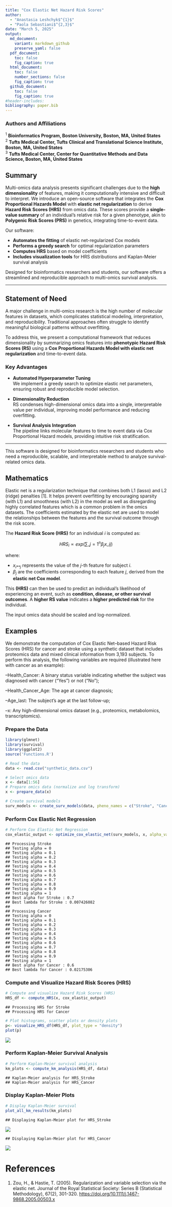 ```yaml
---
title: "Cox Elastic Net Hazard Risk Scores"
author:
  - "Anastasia Leshchyk$^{1}$"
  - "Paola Sebastiani$^{2,3}$"
date: "March 5, 2025"
output:
  md_document:
    variant: markdown_github
    preserve_yaml: false
  pdf_document:
    toc: false
    fig_caption: true
  html_document:
    toc: false
    number_sections: false
    fig_caption: true
  github_document:
    toc: false
    fig_caption: true
#header-includes:
bibliography: paper.bib
---
```


### Authors and Affiliations

<sup>1</sup> **Bioinformatics Program, Boston University, Boston, MA,
United States**  
<sup>2</sup> **Tufts Medical Center, Tufts Clinical and Translational
Science Institute, Boston, MA, United States**  
<sup>3</sup> **Tufts Medical Center, Center for Quantitative Methods and
Data Science, Boston, MA, United States**

## Summary

Multi-omics data analysis presents significant challenges due to the
**high dimensionality** of features, making it computationally intensive
and difficult to interpret. We introduce an open-source software that
integrates the **Cox Proportional Hazards Model** with **elastic net
regularization** to derive **Hazard Risk Scores (HRS)** from omics data.
These scores provide a **single-value summary** of an individual’s
relative risk for a given phenotype, akin to **Polygenic Risk Scores
(PRS)** in genetics, integrating time-to-event data.

Our software:

-   **Automates the fitting** of elastic net-regularized Cox models  
-   **Performs a greedy search** for optimal regularization parameters  
-   **Computes HRS** based on model coefficients  
-   **Includes visualization tools** for HRS distributions and
    Kaplan-Meier survival analysis

Designed for bioinformatics researchers and students, our software
offers a streamlined and reproducible approach to multi-omics survival
analysis.

------------------------------------------------------------------------

## Statement of Need

A major challenge in multi-omics research is the high number of
molecular features in datasets, which complicates statistical modeling,
interpretation, and reproducibility. Traditional approaches often
struggle to identify meaningful biological patterns without overfitting.

To address this, we present a computational framework that reduces
dimensionality by summarizing omics features into **phenotypic Hazard
Risk Scores (RS)** using a **Cox Proportional Hazards Model with elastic
net regularization** and time-to-event data.

### Key Advantages

-   **Automated Hyperparameter Tuning**  
    We implement a greedy search to optimize elastic net parameters,
    ensuring robust and reproducible model selection.

-   **Dimensionality Reduction**  
    RS condenses high-dimensional omics data into a single,
    interpretable value per individual, improving model performance and
    reducing overfitting.

-   **Survival Analysis Integration**  
    The pipeline links molecular features to time to event data via Cox
    Proportional Hazard models, providing intuitive risk stratification.

------------------------------------------------------------------------

This software is designed for bioinformatics researchers and students
who need a reproducible, scalable, and interpretable method to analyze
survival-related omics data.

## Mathematics

Elastic net is a regularization technique that combines both L1 (lasso)
and L2 (ridge) penalties \[1\]. It helps prevent overfitting by
encouraging sparsity (with L1) and smoothness (with L2) in the model as
well as disregarding highly correlated features which is a common
problem in the omics datasets. The coefficients estimated by the elastic
net are used to model the relationships between the features and the
survival outcome through the risk score.

The **Hazard Risk Score (HRS)** for an individual *i* is computed as:

$$
HRS_i ∝ exp(\sum\_{j=1}^{n} \beta_j x\_{ij})
$$

where:

-   *x*<sub>*i**j*</sub> represents the value of the *j*-th feature for
    subject *i*.
-   *β*<sub>*j*</sub> are the coefficients corresponding to each feature
    *j*, derived from the **elastic net Cox model**.

This **(HRS)** can then be used to predict an individual’s likelihood of
experiencing an event, such as **condition, disease, or other survival
outcomes**. A **higher RS value** indicates a **higher predicted risk**
for the individual.

The input omics data should be scaled and log-normalized.

## Examples

We demonstrate the computation of Cox Elastic Net–based Hazard Risk
Scores (HRS) for cancer and stroke using a synthetic dataset that
includes proteomics data and mixed clinical information from 3,193
subjects. To perform this analysis, the following variables are required
(illustrated here with cancer as an example):

–Health_Cancer: A binary status variable indicating whether the subject
was diagnosed with cancer (“Yes”) or not (“No”);

–Health_Cancer_Age: The age at cancer diagnosis;

–Age_last: The subject’s age at the last follow-up;

–x: Any high-dimensional omics dataset (e.g., proteomics, metabolomics,
transcriptomics).

### **Prepare the Data**

``` r
library(glmnet)
library(survival)
library(ggplot2)
source('Functions.R')
```

``` r
# Read the data
data <- read.csv("synthetic_data.csv")

# Select omics data
x <- data[1:56]
# Prepare omics data (normalize and log transform)
x <- prepare_data(x)

# Create survival models
surv_models <- create_surv_models(data, pheno_names = c("Stroke", "Cancer"))
```

### **Perform Cox Elastic Net Regression**

``` r
# Perform Cox Elastic Net Regression
cox_elastic_output <- optimize_cox_elastic_net(surv_models, x, alpha_values = seq(0, 1, by = 0.1))
```

    ## Processing Stroke 
    ## Testing alpha = 0 
    ## Testing alpha = 0.1 
    ## Testing alpha = 0.2 
    ## Testing alpha = 0.3 
    ## Testing alpha = 0.4 
    ## Testing alpha = 0.5 
    ## Testing alpha = 0.6 
    ## Testing alpha = 0.7 
    ## Testing alpha = 0.8 
    ## Testing alpha = 0.9 
    ## Testing alpha = 1 
    ## Best alpha for Stroke : 0.7 
    ## Best lambda for Stroke : 0.007426082 
    ## 
    ## Processing Cancer 
    ## Testing alpha = 0 
    ## Testing alpha = 0.1 
    ## Testing alpha = 0.2 
    ## Testing alpha = 0.3 
    ## Testing alpha = 0.4 
    ## Testing alpha = 0.5 
    ## Testing alpha = 0.6 
    ## Testing alpha = 0.7 
    ## Testing alpha = 0.8 
    ## Testing alpha = 0.9 
    ## Testing alpha = 1 
    ## Best alpha for Cancer : 0.6 
    ## Best lambda for Cancer : 0.02175306

### **Compute and Visualize Hazard Risk Scores (HRS)**

``` r
# Compute and visualize Hazard Risk Scores (HRS)
HRS_df <- compute_HRS(x, cox_elastic_output)
```

    ## Processing HRS for Stroke 
    ## Processing HRS for Cancer

``` r
# Plot histograms, scatter plots or density plots
p<- visualize_HRS_df(HRS_df, plot_type = "density")
plot(p)
```

<img src="paper_files/figure-markdown_github/compute-rs-1.png" style="display: block; margin: auto;" />

### **Perform Kaplan-Meier Survival Analysis**

``` r
# Perform Kaplan-Meier survival analysis
km_plots <- compute_km_analysis(HRS_df, data)
```

    ## Kaplan-Meier analysis for HRS_Stroke 
    ## Kaplan-Meier analysis for HRS_Cancer

### **Display Kaplan-Meier Plots**

``` r
# Display Kaplan-Meier survival
plot_all_km_results(km_plots)
```

    ## Displaying Kaplan-Meier plot for HRS_Stroke

![](paper_files/figure-markdown_github/km-analysis-plot-1.png)

    ## Displaying Kaplan-Meier plot for HRS_Cancer

![](paper_files/figure-markdown_github/km-analysis-plot-2.png)

# References

1.  Zou, H., & Hastie, T. (2005). Regularization and variable selection
    via the elastic net. Journal of the Royal Statistical Society:
    Series B (Statistical Methodology), 67(2), 301-320.
    <https://doi.org/10.1111/j.1467-9868.2005.00503.x>
